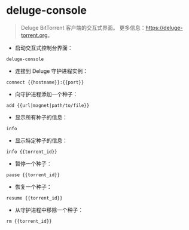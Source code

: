 # deluge-console

> Deluge BitTorrent 客户端的交互式界面。
> 更多信息：<https://deluge-torrent.org>。

- 启动交互式控制台界面：

`deluge-console`

- 连接到 Deluge 守护进程实例：

`connect {{hostname}}:{{port}}`

- 向守护进程添加一个种子：

`add {{url|magnet|path/to/file}}`

- 显示所有种子的信息：

`info`

- 显示特定种子的信息：

`info {{torrent_id}}`

- 暂停一个种子：

`pause {{torrent_id}}`

- 恢复一个种子：

`resume {{torrent_id}}`

- 从守护进程中移除一个种子：

`rm {{torrent_id}}`